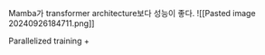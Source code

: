Mamba가 transformer architecture보다 성능이 좋다.
![[Pasted image 20240926184711.png]]

Parallelized training + 